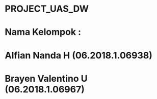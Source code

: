# PROJECT_UAS_DW
# Nama Kelompok :
# Alfian Nanda H (06.2018.1.06938)
# Brayen Valentino U (06.2018.1.06967)
